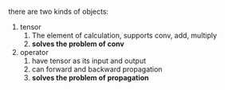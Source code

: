 there are two kinds of objects:
1. tensor
   1. The element of calculation, supports conv, add, multiply
   2. **solves the problem of conv**
2. operator
   1. have tensor as its input and output
   2. can forward and backward propagation
   3. **solves the problem of propagation**

